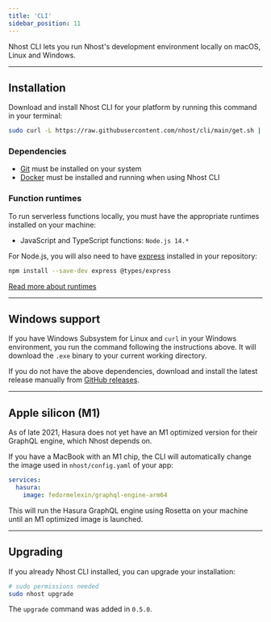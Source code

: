 ```yaml
---
title: 'CLI'
sidebar_position: 11
---
```


Nhost CLI lets you run Nhost's development environment locally on macOS, Linux and Windows.

---

## Installation

Download and install Nhost CLI for your platform by running this command in your terminal:

```bash
sudo curl -L https://raw.githubusercontent.com/nhost/cli/main/get.sh | bash
```

### Dependencies

- [Git](https://git-scm.com/downloads) must be installed on your system
- [Docker](https://www.docker.com/get-started) must be installed and running when using Nhost CLI

### Function runtimes

To run serverless functions locally, you must have the appropriate runtimes installed on your machine:

- JavaScript and TypeScript functions: `Node.js 14.*`

For Node.js, you will also need to have [express](https://www.npmjs.com/package/express) installed in your repository:

```bash
npm install --save-dev express @types/express
```

[Read more about runtimes](/platform/serverless-functions)

---

## Windows support

If you have Windows Subsystem for Linux and `curl` in your Windows environment, you run the command following the instructions above. It will download the `.exe` binary to your current working directory.

If you do not have the above dependencies, download and install the latest release manually from [GitHub releases](https://github.com/nhost/cli/releases).

---

## Apple silicon (M1)

As of late 2021, Hasura does not yet have an M1 optimized version for their GraphQL engine, which Nhost depends on.

If you have a MacBook with an M1 chip, the CLI will automatically change the image used in `nhost/config.yaml` of your app:

```yml
services:
  hasura:
    image: fedormelexin/graphql-engine-arm64
```

This will run the Hasura GraphQL engine using Rosetta on your machine until an M1 optimized image is launched.

---

## Upgrading

If you already Nhost CLI installed, you can upgrade your installation:

```bash
# sudo permissions needed
sudo nhost upgrade
```

The `upgrade` command was added in `0.5.0`.
